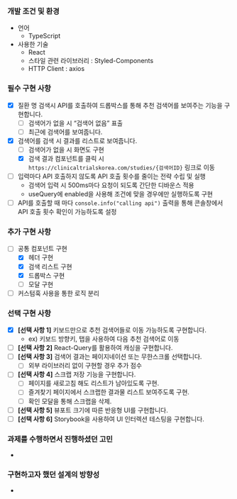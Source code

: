 ### 개발 조건 및 환경

- 언어
  - TypeScript
- 사용한 기술
  - React
  - 스타일 관련 라이브러리 : Styled-Components
  - HTTP Client : axios

### 필수 구현 사항

- [x] 질환 명 검색시 API를 호출하여 드롭박스를 통해 추천 검색어를 보여주는 기능을 구현합니다.
  - [ ] 검색어가 없을 시 “검색어 없음” 표출
  - [ ] 최근에 검색어를 보여줍니다.
- [x] 검색어를 검색 시 결과를 리스트로 보여줍니다.
  - [ ] 검색어가 없을 시 화면도 구현
  - [x] 검색 결과 컴포넌트를 클릭 시 `https://clinicaltrialskorea.com/studies/{검색어ID}` 링크로 이동
- [ ] 입력마다 API 호출하지 않도록 API 호출 횟수를 줄이는 전략 수립 및 실행
  - 검색어 입력 시 500ms마다 요청이 되도록 간단한 디바운스 적용
  - useQuery에 enabled을 사용해 조건에 맞을 경우에만 실행하도록 구현
- [ ] API를 호출할 때 마다 `console.info("calling api")` 출력을 통해 콘솔창에서 API 호출 횟수 확인이 가능하도록 설정

### 추가 구현 사항

- [ ] 공통 컴포넌트 구현
  - [x] 헤더 구현
  - [x] 검색 리스트 구현
  - [x] 드롭박스 구현
  - [ ] 모달 구현
- [ ] 커스텀훅 사용을 통한 로직 분리

### 선택 구현 사항

- [x] **[선택 사항 1]** 키보드만으로 추천 검색어들로 이동 가능하도록 구현합니다.
  - ex) 키보드 방향키, 탭을 사용하여 다음 추천 검색어로 이동
- [ ] **[선택 사항 2]** React-Query를 활용하여 캐싱을 구현합니다.
- [ ] **[선택 사항 3]** 검색어 결과는 페이지네이션 또는 무한스크롤 선택합니다.
  - [ ] 외부 라이브러리 없이 구현할 경우 추가 점수
- [ ] **[선택 사항 4]** 스크랩 저장 기능을 구현합니다.
  - [ ] 페이지를 새로고침 해도 리스트가 남아있도록 구현.
  - [ ] 즐겨찾기 페이지에서 스크랩한 결과물 리스트 보여주도록 구현.
  - [ ] 확인 모달을 통해 스크랩을 삭제.
- [ ] **[선택 사항 5]** 뷰포트 크기에 따른 반응형 UI를 구현합니다.
- [ ] **[선택 사항 6]** Storybook을 사용하여 UI 인터렉션 테스팅을 구현합니다.

### 과제를 수행하면서 진행하셨던 고민

-

### 구현하고자 했던 설계의 방향성

-

